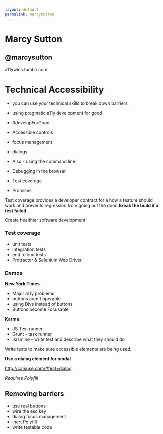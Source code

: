 ```yaml
---
layout: default
permalink: marcysutton
---
```


# Marcy Sutton

## @marcysutton

a11ywins.tumblr.com

# Technical Accessibility

- you can use your technical skills to break down barriers
- using pragmatic a11y development for good
- #developForGood

- Accessible controls
- focus management
- dialogs
- Also - using the command line
- Debugging in the browser
- Test coverage
- Promises

Test coverage provides a developer contract for a how a feature should work and prevents regression from going out the door. **Break the build if a test failed**

Create healthier software development

### Test coverage
- unit tests
- integration tests
- end to end tests
- Protractor &amp; Selenium Web Driver

### Demos

**New York Times**

- Major a11y problems
- buttons aren't operable
- using Divs instead of buttons
- Buttons become Focusable

**Karma**

- JS Test runner
- Grunt - task runner
- Jasmine - write test and describe what they should do

Write tests to make sure accessible elements are being used.

**Use a dialog element for modal**

http://caniuse.com/#feat=dialog

*Requires Polyfill*

## Removing barriers

- use real buttons
- wire the esc key
- dialog focus management
- inert Polyfill
- write testable code
